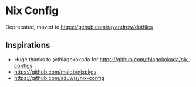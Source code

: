 # Nix Config

Deprecated, moved to https://github.com/rayandrew/dotfiles

## Inspirations

- Huge thanks to @thiagokokada for https://github.com/thiagokokada/nix-configs
- https://github.com/malob/nixpkgs
- https://github.com/azuwis/nix-config
